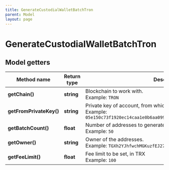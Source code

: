 ```yaml
---
title: GenerateCustodialWalletBatchTron
parent: Model
layout: page
---
```


# GenerateCustodialWalletBatchTron

## Model getters

Method name | Return type | Description | Notes
------------ | ------------- | ------------- | -------------
**getChain()** | **string** | Blockchain to work with. <br>Example: `TRON` |
**getFromPrivateKey()** | **string** | Private key of account, from which the transaction will be initiated. <br>Example: `05e150c73f1920ec14caa1e0b6aa09940899678051a78542840c2668ce5080c2` |
**getBatchCount()** | **float** | Number of addresses to generate. <br>Example: `50` |
**getOwner()** | **string** | Owner of the addresses. <br>Example: `TGXh2YJhfwchMGKuzfEJ27W1VEJRKnMdy9` |
**getFeeLimit()** | **float** | Fee limit to be set, in TRX <br>Example: `100` |

